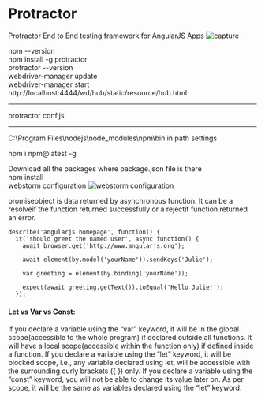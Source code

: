 # Protractor
Protractor End to End testing framework for AngularJS Apps
![capture](https://user-images.githubusercontent.com/24494133/42014358-8fe1d846-7abf-11e8-9dab-b225666e26d7.PNG)



npm --version <br>
npm install -g protractor <br>
protractor --version <br>
webdriver-manager update <br>
webdriver-manager start <br>
http://localhost:4444/wd/hub/static/resource/hub.html <br>

---------------------------
protractor conf.js <br>


-----------------------
C:\Program Files\nodejs\node_modules\npm\bin    in path settings

npm i npm@latest -g </br>

Download all the packages where package.json file is there </br>
npm install</br>
webstorm configuration
![webstorm configuration](https://user-images.githubusercontent.com/24494133/52033465-0ea54d80-254b-11e9-8c68-64e462adf8c1.PNG)

promiseobject is data returned by asynchronous function. It can be a resolveif the function returned successfully or a rejectif function returned an error.
```
describe('angularjs homepage', function() {
  it('should greet the named user', async function() {
    await browser.get('http://www.angularjs.org');

    await element(by.model('yourName')).sendKeys('Julie');

    var greeting = element(by.binding('yourName'));

    expect(await greeting.getText()).toEqual('Hello Julie!');
  });
 ```
#### Let vs Var vs Const:</br>
If you declare a variable using the “var” keyword, it will be in the global scope(accessible to the whole program) if declared outside all functions. It will have a local scope(accessible within the function only) if defined inside a function. If you declare a variable using the “let” keyword, it will be blocked scope, i.e., any variable declared using let, will be accessible with the surrounding curly brackets ({ }) only. If you declare a variable using the “const” keyword, you will not be able to change its value later on. As per scope, it will be the same as variables declared using the “let” keyword.
